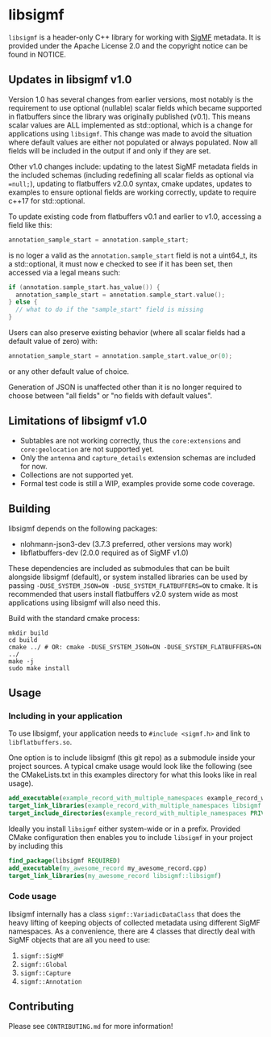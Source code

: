
# libsigmf

`libsigmf` is a header-only C++ library for working with [SigMF](https://github.com/gnuradio/sigmf) metadata. It is
provided under the Apache License 2.0 and the copyright notice can be found in NOTICE.

## Updates in libsigmf v1.0

Version 1.0 has several changes from earlier versions, most notably is the requirement to use optional (nullable)
scalar fields which became supported in flatbuffers since the library was originally published (v0.1). This means
scalar values are ALL implemented as std::optional, which is a change for applications using `libsigmf`. This
change was made to avoid the situation where default values are either not populated or always populated. Now all
fields will be included in the output if and only if they are set.

Other v1.0 changes include: updating to the latest SigMF metadata fields in the included schemas (including
redefining all scalar fields as optional via `=null;`), updating to flatbuffers v2.0.0 syntax, cmake updates,
updates to examples to ensure optional fields are working correctly, update to require c++17 for std::optional.

To update existing code from flatbuffers v0.1 and earlier to v1.0, accessing a field like this:

```c++
annotation_sample_start = annotation.sample_start;
```

is no loger a valid as the `annotation.sample_start` field is not a uint64_t, its a std::optional, it must now 
e checked to see if it has been set, then accessed via a legal means such:

```c++
if (annotation.sample_start.has_value()) {
  annotation_sample_start = annotation.sample_start.value();
} else {
  // what to do if the "sample_start" field is missing
}
```

Users can also preserve existing behavior (where all scalar fields had a default value of zero) with:

```c++
annotation_sample_start = annotation.sample_start.value_or(0);
```

or any other default value of choice.

Generation of JSON is unaffected other than it is no longer required to choose between "all fields" or "no fields
with default values".

## Limitations of libsigmf v1.0

- Subtables are not working correctly, thus the `core:extensions` and `core:geolocation` are not supported yet.
- Only the `antenna` and `capture_details` extension schemas are included for now.
- Collections are not supported yet.
- Formal test code is still a WIP, examples provide some code coverage.

## Building

libsigmf depends on the following packages:

- nlohmann-json3-dev (3.7.3 preferred, other versions may work)
- libflatbuffers-dev (2.0.0 required as of SigMF v1.0)

These dependencies are included as submodules that can be built alongside libsigmf (default), or system installed
libraries can be used by passing `-DUSE_SYSTEM_JSON=ON -DUSE_SYSTEM_FLATBUFFERS=ON` to cmake. It is recommended
that users install flatbuffers v2.0 system wide as most applications using libsigmf will also need this.

Build with the standard cmake process:

```
mkdir build
cd build
cmake ../ # OR: cmake -DUSE_SYSTEM_JSON=ON -DUSE_SYSTEM_FLATBUFFERS=ON ../
make -j
sudo make install
```

## Usage

### Including in your application

To use libsigmf, your application needs to `#include <sigmf.h>` and link to `libflatbuffers.so`.

One option is to include libsigmf (this git repo) as a submodule inside your project sources. A typical cmake
usage would look like the following (see the CMakeLists.txt in this examples directory for what this looks like
in real usage).

```cmake
add_executable(example_record_with_multiple_namespaces example_record_with_multiple_namespaces.cpp)
target_link_libraries(example_record_with_multiple_namespaces libsigmf::libsigmf)
target_include_directories(example_record_with_multiple_namespaces PRIVATE ${CMAKE_BINARY_DIR}/include)
```

Ideally you install `libsigmf` either system-wide or in a prefix. Provided CMake configuration
then enables you to include `libsigmf` in your project by including this

```cmake
find_package(libsigmf REQUIRED)
add_executable(my_awesome_record my_awesome_record.cpp)
target_link_libraries(my_awesome_record libsigmf::libsigmf)
```

### Code usage

libsigmf internally has a class `sigmf::VariadicDataClass` that does the heavy lifting of keeping objects of collected
metadata using different SigMF namespaces. As a convenience, there are 4 classes that directly deal with SigMF
objects that are all you need to use:

1) `sigmf::SigMF`
2) `sigmf::Global`
3) `sigmf::Capture`
4) `sigmf::Annotation`

## Contributing

Please see `CONTRIBUTING.md` for more information!
